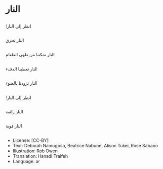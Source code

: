 # النار

##
!انظر إلى النار

##
النار تحرق

##
النار تمكننا من طهي الطعام

##
النار تعطينا الدفء

##
النار تزودنا بالضوء

##
!انظر إلى النار

##
النار رائعة

##
النار قوية

##
* License: [CC-BY]
* Text: Deborah Namugosa, Beatrice Nabune, Alison Tukei, Rose Sabano
* Illustration: Rob Owen
* Translation: Hanadi Traifeh
* Language: ar
